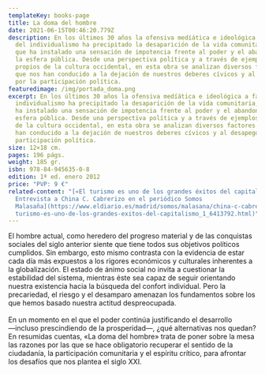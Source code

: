 ```yaml
---
templateKey: books-page
title: La doma del hombre
date: 2021-06-15T00:46:20.779Z
description: En los últimos 30 años la ofensiva medíática e ideológica a favor
  del individualismo ha precipitado la desaparición de la vida comunitaria, lo
  que ha instalado una sensación de impotencia frente al poder y el abandono de
  la esfera pública. Desde una perspectiva política y a través de ejemplos
  propios de la cultura occidental, en esta obra se analizan diversos factores
  que nos han conducido a la dejación de nuestros deberes cívicos y al desapego
  por la participación política.
featuredimage: /img/portada_doma.png
excerpt: En los últimos 30 años la ofensiva medíática e ideológica a favor del
  individualismo ha precipitado la desaparición de la vida comunitaria, lo que
  ha instalado una sensación de impotencia frente al poder y el abandono de la
  esfera pública. Desde una perspectiva política y a través de ejemplos propios
  de la cultura occidental, en esta obra se analizan diversos factores que nos
  han conducido a la dejación de nuestros deberes cívicos y al desapego por la
  participación política.
size: 12×18 cm.
pages: 196 págs.
weight: 185 gr.
isbn: 978-84-945635-0-8
edition: 1ª ed. enero 2012
price: "PVP: 9 €"
related-content: "[«El turismo es uno de los grandes éxitos del capitalismo».
  Entrevista a China C. Cabrerizo en el periódico Somos
  Malasaña](https://www.eldiario.es/madrid/somos/malasana/china-c-cabrerizo-el-\
  turismo-es-uno-de-los-grandes-exitos-del-capitalismo_1_6413792.html)"
---
```

El hombre actual, como heredero del progreso material y de las conquistas sociales del siglo anterior siente que tiene todos sus objetivos políticos cumplidos. Sin embargo, esto mismo contrasta con la evidencia de estar cada día más expuestos a los rigores económicos y culturales inherentes a la globalización. El estado de ánimo social no invita a cuestionar la estabilidad del sistema, mientras éste sea capaz de seguir orientando nuestra existencia hacia la búsqueda del confort individual. Pero la precariedad, el riesgo y el desamparo amenazan los fundamentos sobre los que hemos basado nuestra actitud despreocupada.\
\
En un momento en el que el poder continúa justificando el desarrollo ―incluso prescindiendo de la prosperidad―, ¿qué alternativas nos quedan? En resumidas cuentas, «La doma del hombre» trata de poner sobre la mesa las razones por las que se hace obligatorio recuperar el sentido de la ciudadanía, la participación comunitaria y el espíritu crítico, para afrontar los desafíos que nos plantea el siglo XXI.